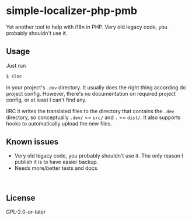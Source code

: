 ﻿
<!--#echo json="package.json" key="name" underline="=" -->
simple-localizer-php-pmb
========================
<!--/#echo -->

<!--#echo json="package.json" key="description" -->
Yet another tool to help with i18n in PHP. Very old legacy code, you probably
shouldn&#39;t use it.
<!--/#echo -->



Usage
-----

Just run

```bash
$ sloc
```

in your project's `.dev` directory.
It usually does the right thing according do project config.
However, there's no documentation on required project config,
or at least I can't find any.

IIRC it writes the translated files to the directory that contains the
`.dev` directory, so conceptually `.dev/` == `src/` and `.` == `dist/`.
It also supports hooks to automatically upload the new files.



<!--#toc stop="scan" -->



Known issues
------------

* Very old legacy code, you probably shouldn&#39;t use it.
  The only reason I publish it is to have easier backup.
* Needs more/better tests and docs.




&nbsp;


License
-------
<!--#echo json="package.json" key=".license" -->
GPL-2.0-or-later
<!--/#echo -->
